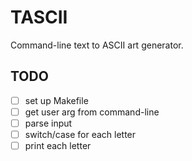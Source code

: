 # TASCII
Command-line text to ASCII art generator.

## TODO
- [ ] set up Makefile
- [ ] get user arg from command-line
- [ ] parse input
- [ ] switch/case for each letter
- [ ] print each letter
